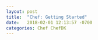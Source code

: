 ```yaml
---
layout: post
title:  "Chef: Getting Started"
date:   2018-02-01 12:13:57 -0700
categories: Chef ChefDK
---
```


